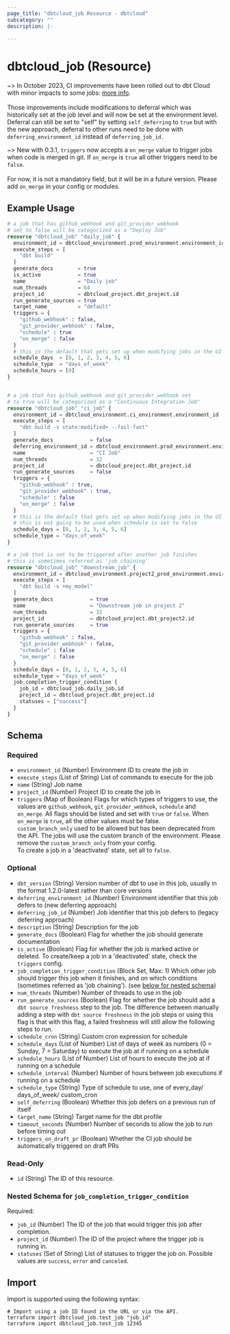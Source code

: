 ```yaml
---
page_title: "dbtcloud_job Resource - dbtcloud"
subcategory: ""
description: |-
  
---
```


# dbtcloud_job (Resource)

~> In October 2023, CI improvements have been rolled out to dbt Cloud with minor impacts to some jobs:  [more info](https://docs.getdbt.com/docs/dbt-versions/release-notes/june-2023/ci-updates-phase1-rn). 
<br/>
<br/>
Those improvements include modifications to deferral which was historically set at the job level and will now be set at the environment level. 
Deferral can still be set to "self" by setting `self_deferring` to `true` but with the new approach, deferral to other runs need to be done with `deferring_environment_id` instead of `deferring_job_id`.

~> New with 0.3.1, `triggers` now accepts a `on_merge` value to trigger jobs when code is merged in git. If `on_merge` is `true` all other triggers need to be `false`.
<br/>
<br/>
For now, it is not a mandatory field, but it will be in a future version. Please add `on_merge` in your config or modules. 

## Example Usage

```terraform
# a job that has github_webhook and git_provider_webhook 
# set to false will be categorized as a "Deploy Job"
resource "dbtcloud_job" "daily_job" {
  environment_id = dbtcloud_environment.prod_environment.environment_id
  execute_steps = [
    "dbt build"
  ]
  generate_docs        = true
  is_active            = true
  name                 = "Daily job"
  num_threads          = 64
  project_id           = dbtcloud_project.dbt_project.id
  run_generate_sources = true
  target_name          = "default"
  triggers = {
    "github_webhook" : false,
    "git_provider_webhook" : false,
    "schedule" : true
    "on_merge" : false
  }
  # this is the default that gets set up when modifying jobs in the UI
  schedule_days  = [0, 1, 2, 3, 4, 5, 6]
  schedule_type  = "days_of_week"
  schedule_hours = [0]
}


# a job that has github_webhook and git_provider_webhook set 
# to true will be categorized as a "Continuous Integration Job"
resource "dbtcloud_job" "ci_job" {
  environment_id = dbtcloud_environment.ci_environment.environment_id
  execute_steps = [
    "dbt build -s state:modified+ --fail-fast"
  ]
  generate_docs            = false
  deferring_environment_id = dbtcloud_environment.prod_environment.environment_id
  name                     = "CI Job"
  num_threads              = 32
  project_id               = dbtcloud_project.dbt_project.id
  run_generate_sources     = false
  triggers = {
    "github_webhook" : true,
    "git_provider_webhook" : true,
    "schedule" : false
    "on_merge" : false
  }
  # this is the default that gets set up when modifying jobs in the UI
  # this is not going to be used when schedule is set to false
  schedule_days = [0, 1, 2, 3, 4, 5, 6]
  schedule_type = "days_of_week"
}

# a job that is set to be triggered after another job finishes
# this is sometimes referred as 'job chaining'
resource "dbtcloud_job" "downstream_job" {
  environment_id = dbtcloud_environment.project2_prod_environment.environment_id
  execute_steps = [
    "dbt build -s +my_model"
  ]
  generate_docs            = true
  name                     = "Downstream job in project 2"
  num_threads              = 32
  project_id               = dbtcloud_project.dbt_project2.id
  run_generate_sources     = true
  triggers = {
    "github_webhook" : false,
    "git_provider_webhook" : false,
    "schedule" : false
    "on_merge" : false
  }
  schedule_days = [0, 1, 2, 3, 4, 5, 6]
  schedule_type = "days_of_week"
  job_completion_trigger_condition {
    job_id = dbtcloud_job.daily_job.id
    project_id = dbtcloud_project.dbt_project.id
    statuses = ["success"]
  }
}
```

<!-- schema generated by tfplugindocs -->
## Schema

### Required

- `environment_id` (Number) Environment ID to create the job in
- `execute_steps` (List of String) List of commands to execute for the job
- `name` (String) Job name
- `project_id` (Number) Project ID to create the job in
- `triggers` (Map of Boolean) Flags for which types of triggers to use, the values are `github_webhook`, `git_provider_webhook`, `schedule` and `on_merge`. All flags should be listed and set with `true` or `false`. When `on_merge` is `true`, all the other values must be false.<br>`custom_branch_only` used to be allowed but has been deprecated from the API. The jobs will use the custom branch of the environment. Please remove the `custom_branch_only` from your config. <br>To create a job in a 'deactivated' state, set all to `false`.

### Optional

- `dbt_version` (String) Version number of dbt to use in this job, usually in the format 1.2.0-latest rather than core versions
- `deferring_environment_id` (Number) Environment identifier that this job defers to (new deferring approach)
- `deferring_job_id` (Number) Job identifier that this job defers to (legacy deferring approach)
- `description` (String) Description for the job
- `generate_docs` (Boolean) Flag for whether the job should generate documentation
- `is_active` (Boolean) Flag for whether the job is marked active or deleted. To create/keep a job in a 'deactivated' state, check  the `triggers` config.
- `job_completion_trigger_condition` (Block Set, Max: 1) Which other job should trigger this job when it finishes, and on which conditions (sometimes referred as 'job chaining'). (see [below for nested schema](#nestedblock--job_completion_trigger_condition))
- `num_threads` (Number) Number of threads to use in the job
- `run_generate_sources` (Boolean) Flag for whether the job should add a `dbt source freshness` step to the job. The difference between manually adding a step with `dbt source freshness` in the job steps or using this flag is that with this flag, a failed freshness will still allow the following steps to run.
- `schedule_cron` (String) Custom cron expression for schedule
- `schedule_days` (List of Number) List of days of week as numbers (0 = Sunday, 7 = Saturday) to execute the job at if running on a schedule
- `schedule_hours` (List of Number) List of hours to execute the job at if running on a schedule
- `schedule_interval` (Number) Number of hours between job executions if running on a schedule
- `schedule_type` (String) Type of schedule to use, one of every_day/ days_of_week/ custom_cron
- `self_deferring` (Boolean) Whether this job defers on a previous run of itself
- `target_name` (String) Target name for the dbt profile
- `timeout_seconds` (Number) Number of seconds to allow the job to run before timing out
- `triggers_on_draft_pr` (Boolean) Whether the CI job should be automatically triggered on draft PRs

### Read-Only

- `id` (String) The ID of this resource.

<a id="nestedblock--job_completion_trigger_condition"></a>
### Nested Schema for `job_completion_trigger_condition`

Required:

- `job_id` (Number) The ID of the job that would trigger this job after completion.
- `project_id` (Number) The ID of the project where the trigger job is running in.
- `statuses` (Set of String) List of statuses to trigger the job on. Possible values are `success`, `error` and `canceled`.

## Import

Import is supported using the following syntax:

```shell
# Import using a job ID found in the URL or via the API.
terraform import dbtcloud_job.test_job "job_id"
terraform import dbtcloud_job.test_job 12345
```